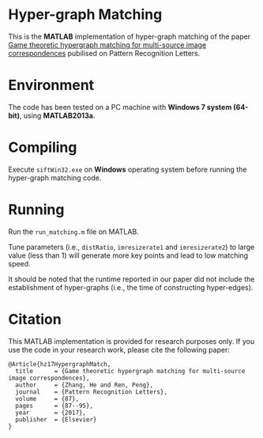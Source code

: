 # Hyper-graph Matching
This is the **MATLAB** implementation of hyper-graph matching of the paper [Game theoretic hypergraph matching for multi-source image correspondences](https://www.sciencedirect.com/science/article/pii/S0167865516301738) pubilised on Pattern Recognition Letters.

# Environment
The code has been tested on a PC machine with **Windows 7 system (64-bit)**, using **MATLAB2013a**. 

# Compiling
Execute `siftWin32.exe` on **Windows** operating system before running the hyper-graph matching code.

# Running
Run the `run_matching.m` file on MATLAB.

Tune parameters (i.e., `distRatio`, `imresizerate1` and `imresizerate2`) to large value (less than 1) will generate more key points and lead to low matching speed. 

It should be noted that the runtime reported in our paper did not include the establishment of hyper-graphs (i.e., the time of constructing hyper-edges).

# Citation
This MATLAB implementation is provided for research purposes only. If you use the code in your research work, please cite the following paper: 

    @Article{hz17HypergraphMatch, 
      title      = {Game theoretic hypergraph matching for multi-source image correspondences}, 
      author     = {Zhang, He and Ren, Peng}, 
      journal    = {Pattern Recognition Letters}, 
      volume     = {87}, 
      pages      = {87--95}, 
      year       = {2017}, 
      publisher  = {Elsevier} 
    } 

